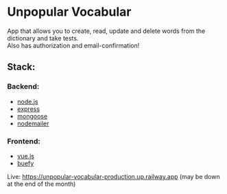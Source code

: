# Unpopular Vocabular

App that allows you to create, read, update and delete words from the dictionary and take tests.<br>
Also has authorization and email-confirmation!

## Stack:

### Backend:

- [node.js](https://nodejs.org/en/)
- [express](http://expressjs.com/)
- [mongoose](https://mongoosejs.com/)
- [nodemailer](https://nodemailer.com/about/)

### Frontend:

- [vue.js](https://vuejs.org/)
- [buefy](https://buefy.org/)

Live: https://unpopular-vocabular-production.up.railway.app (may be down at the end of the month)
